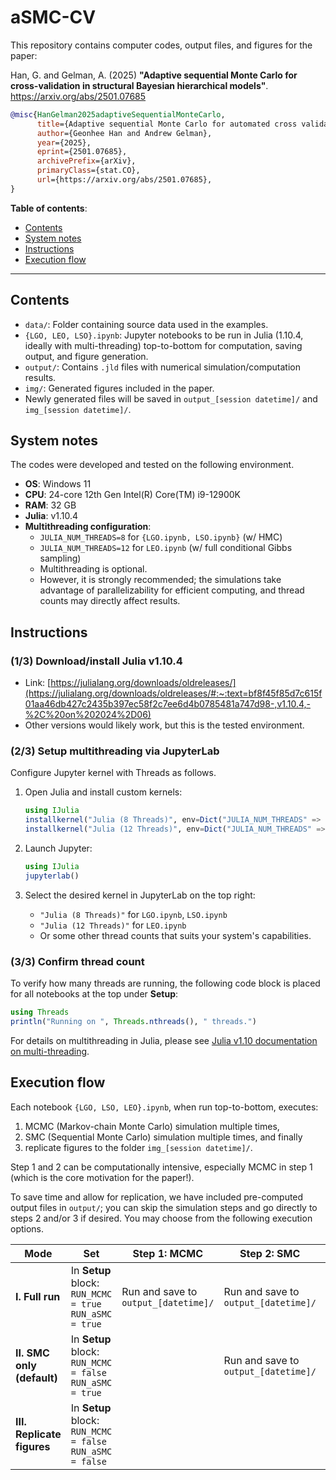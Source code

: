 # aSMC-CV

This repository contains computer codes, output files, and figures for the paper:

Han, G. and Gelman, A. (2025) **"Adaptive sequential Monte Carlo for cross-validation in structural Bayesian hierarchical models"**. <https://arxiv.org/abs/2501.07685>

```bibtex
@misc{HanGelman2025adaptiveSequentialMonteCarlo,
      title={Adaptive sequential Monte Carlo for automated cross validation in structural Bayesian hierarchical models}, 
      author={Geonhee Han and Andrew Gelman},
      year={2025},
      eprint={2501.07685},
      archivePrefix={arXiv},
      primaryClass={stat.CO},
      url={https://arxiv.org/abs/2501.07685}, 
}
```

**Table of contents**:
- [Contents](#contents)
- [System notes](#system-notes)
- [Instructions](#instructions)
- [Execution flow](#execution-flow)

---

## Contents

- `data/`: Folder containing source data used in the examples.
- `{LGO, LEO, LSO}.ipynb`: Jupyter notebooks to be run in Julia (1.10.4, ideally with multi-threading) top-to-bottom for computation, saving output, and figure generation.
- `output/`: Contains `.jld` files with numerical simulation/computation results.
- `img/`: Generated figures included in the paper.
- Newly generated files will be saved in  `output_[session datetime]/` and  `img_[session datetime]/`.

## System notes

The codes were developed and tested on the following environment.

- **OS**: Windows 11
- **CPU**: 24-core 12th Gen Intel(R) Core(TM) i9-12900K
- **RAM**: 32 GB
- **Julia**: v1.10.4
- **Multithreading configuration**:
  - `JULIA_NUM_THREADS=8` for `{LGO.ipynb, LSO.ipynb}` (w/ HMC)
  - `JULIA_NUM_THREADS=12` for `LEO.ipynb` (w/ full conditional Gibbs sampling)
  - Multithreading is optional.
  - However, it is strongly recommended; the simulations take advantage of parallelizability for efficient computing, and thread counts may directly affect results.

## Instructions

### (1/3) Download/install **Julia v1.10.4**
   - Link: [https://julialang.org/downloads/oldreleases/](https://julialang.org/downloads/oldreleases/#:~:text=bf8f45f85d7c615f01aa46db427c2435b397ec58f2c7ee6d4b0785481a747d98-,v1.10.4,-%2C%20on%202024%2D06)
   - Other versions would likely work, but this is the tested environment.


### (2/3) Setup multithreading via JupyterLab
<!-- ### Setup multithreading
#### Option 1: via JupyterLab -->

Configure Jupyter kernel with Threads as follows.

1. Open Julia and install custom kernels:
   ```julia
   using IJulia
   installkernel("Julia (8 Threads)", env=Dict("JULIA_NUM_THREADS" => "8"))
   installkernel("Julia (12 Threads)", env=Dict("JULIA_NUM_THREADS" => "12"))
   ```

2. Launch Jupyter:
   ```julia
   using IJulia
   jupyterlab()
   ```

3. Select the desired kernel in JupyterLab on the top right:
   - `"Julia (8 Threads)"` for `LGO.ipynb`, `LSO.ipynb`
   - `"Julia (12 Threads)"` for `LEO.ipynb`
   - Or some other thread counts that suits your system's capabilities.

<!-- #### Option 2: Run Julia w/ the desired thread count directly

You can launch Julia with:
```bash
julia --project=. --threads 8
```

Or for LEO:
```bash
julia --project=. --threads 12
```
-->

### (3/3) Confirm thread count

To verify how many threads are running, the following code block is placed for all notebooks at the top under **Setup**:
```julia
using Threads
println("Running on ", Threads.nthreads(), " threads.")
```

For details on multithreading in Julia, please see [Julia v1.10 documentation on multi-threading](https://docs.julialang.org/en/v1/manual/multi-threading/).

## Execution flow

Each notebook `{LGO, LSO, LEO}.ipynb`, when run top-to-bottom, executes:

1. MCMC (Markov-chain Monte Carlo) simulation multiple times,
2. SMC (Sequential Monte Carlo) simulation multiple times, and finally
3. replicate figures to the folder `img_[session datetime]/`.

Step 1 and 2 can be computationally intensive, especially MCMC in step 1 (which is the core motivation for the paper!).

To save time and allow for replication, we have included pre-computed output files in `output/`; you can skip the simulation steps and go directly to steps 2 and/or 3 if desired. You may choose from the following execution options.

| Mode | Set | Step 1: MCMC | Step 2: SMC | Step 3: Figures |
|------|-------|-----------------|----------------|-------------------|
| **I. Full run** | In **Setup** block:<br>`RUN_MCMC = true`<br>`RUN_aSMC = true` | Run and save to `output_[datetime]/` | Run and save to `output_[datetime]/` | Replicate and save to `img_[datetime]/` |
| **II. SMC only (default)** | In **Setup** block:<br>`RUN_MCMC = false`<br>`RUN_aSMC = true` |  | Run and save to `output_[datetime]/` | Replicate and save to `img_[datetime]/` |
| **III. Replicate figures** | In **Setup** block:<br>`RUN_MCMC = false`<br>`RUN_aSMC = false` |  |  | Replicate and save to `img_[datetime]/` |
